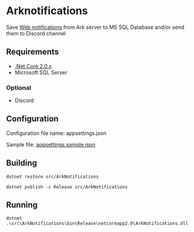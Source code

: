 # Arknotifications
Save [Web notifications](https://ark.gamepedia.com/Web_Notifications) from Ark server to MS SQL Database and/or send them to Discord channel

## Requirements
* [.Net Core 2.0.x](https://www.microsoft.com/net/download/windows)
* Microsoft SQL Server

### Optional
* Discord

## Configuration
Configuration file name: appsettings.json

Sample file: [appsettings.sample.json](https://github.com/Jeremiad/arknotifications/blob/master/src/ArkNotifications/appsettings.sample.json)

## Building
```
dotnet restore src/ArkNotifications 
```
```
dotnet publish -c Release src/ArkNotifications
```

## Running
```
dotnet .\src\ArkNotifications\bin\Release\netcoreapp2.0\ArkNotifications.dll
```